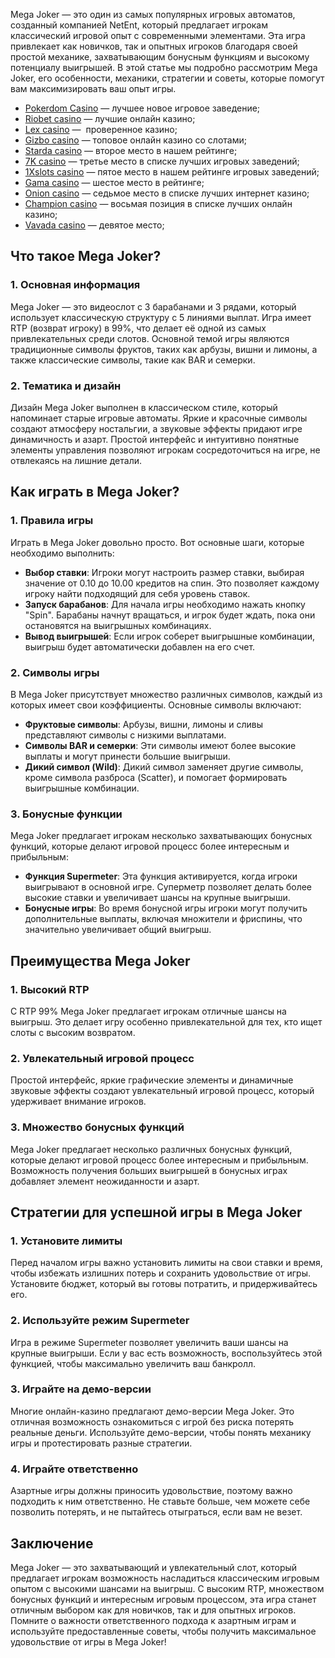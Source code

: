 Mega Joker — это один из самых популярных игровых автоматов, созданный компанией NetEnt, который предлагает игрокам классический игровой опыт с современными элементами. Эта игра привлекает как новичков, так и опытных игроков благодаря своей простой механике, захватывающим бонусным функциям и высокому потенциалу выигрышей. В этой статье мы подробно рассмотрим Mega Joker, его особенности, механики, стратегии и советы, которые помогут вам максимизировать ваш опыт игры.

* [Pokerdom Casino](https://brandplay.link/FwVc4f) — лучшее новое игровое заведение;
* [Riobet casino](https://brandplay.link/TnjsxFvH) — лучшие онлайн казино;
* [Lex casino](https://brandplay.link/VMqNXPFs) —  проверенное казино;
* [Gizbo casino](https://brandplay.link/rvzLrVLp) — топовое онлайн казино со слотами;
* [Starda casino](https://brandplay.link/HDcDrxLk) — второе место в нашем рейтинге;
* [7K casino](https://brandplay.link/dd46bNgD) — третье место в списке лучших игровых заведений;
* [1Xslots casino](https://brandplay.link/J2ZbqMPZ) — пятое место в нашем рейтинге игровых заведений;
* [Gama casino](https://brandplay.link/RD52jZbL) — шестое место в рейтинге;
* [Onion casino](https://brandplay.link/8LcS6Djb) — седьмое место в списке лучших интернет казино;
* [Champion casino](https://temon-gter.cfd/go/9n8?p56190p303844p3509t17502) — восьмая позиция в списке лучших онлайн казино;
* [Vavada casino](https://vavadapartner.pro/?promo=75590753-cc8b-4c4a-8d71-99b7a2293439-jud\&target=register) — девятое место;

## Что такое Mega Joker?

### 1. Основная информация

Mega Joker — это видеослот с 3 барабанами и 3 рядами, который использует классическую структуру с 5 линиями выплат. Игра имеет RTP (возврат игроку) в 99%, что делает её одной из самых привлекательных среди слотов. Основной темой игры являются традиционные символы фруктов, таких как арбузы, вишни и лимоны, а также классические символы, такие как BAR и семерки.

### 2. Тематика и дизайн

Дизайн Mega Joker выполнен в классическом стиле, который напоминает старые игровые автоматы. Яркие и красочные символы создают атмосферу ностальгии, а звуковые эффекты придают игре динамичность и азарт. Простой интерфейс и интуитивно понятные элементы управления позволяют игрокам сосредоточиться на игре, не отвлекаясь на лишние детали.

## Как играть в Mega Joker?

### 1. Правила игры

Играть в Mega Joker довольно просто. Вот основные шаги, которые необходимо выполнить:

* **Выбор ставки**: Игроки могут настроить размер ставки, выбирая значение от 0.10 до 10.00 кредитов на спин. Это позволяет каждому игроку найти подходящий для себя уровень ставок.
* **Запуск барабанов**: Для начала игры необходимо нажать кнопку "Spin". Барабаны начнут вращаться, и игрок будет ждать, пока они остановятся на выигрышных комбинациях.
* **Вывод выигрышей**: Если игрок соберет выигрышные комбинации, выигрыш будет автоматически добавлен на его счет.

### 2. Символы игры

В Mega Joker присутствует множество различных символов, каждый из которых имеет свои коэффициенты. Основные символы включают:

* **Фруктовые символы**: Арбузы, вишни, лимоны и сливы представляют символы с низкими выплатами.
* **Символы BAR и семерки**: Эти символы имеют более высокие выплаты и могут принести большие выигрыши.
* **Дикий символ (Wild)**: Дикий символ заменяет другие символы, кроме символа разброса (Scatter), и помогает формировать выигрышные комбинации.

### 3. Бонусные функции

Mega Joker предлагает игрокам несколько захватывающих бонусных функций, которые делают игровой процесс более интересным и прибыльным:

* **Функция Supermeter**: Эта функция активируется, когда игроки выигрывают в основной игре. Суперметр позволяет делать более высокие ставки и увеличивает шансы на крупные выигрыши.
* **Бонусные игры**: Во время бонусной игры игроки могут получить дополнительные выплаты, включая множители и фриспины, что значительно увеличивает общий выигрыш.

## Преимущества Mega Joker

### 1. Высокий RTP

С RTP 99% Mega Joker предлагает игрокам отличные шансы на выигрыш. Это делает игру особенно привлекательной для тех, кто ищет слоты с высоким возвратом.

### 2. Увлекательный игровой процесс

Простой интерфейс, яркие графические элементы и динамичные звуковые эффекты создают увлекательный игровой процесс, который удерживает внимание игроков.

### 3. Множество бонусных функций

Mega Joker предлагает несколько различных бонусных функций, которые делают игровой процесс более интересным и прибыльным. Возможность получения больших выигрышей в бонусных играх добавляет элемент неожиданности и азарт.

## Стратегии для успешной игры в Mega Joker

### 1. Установите лимиты

Перед началом игры важно установить лимиты на свои ставки и время, чтобы избежать излишних потерь и сохранить удовольствие от игры. Установите бюджет, который вы готовы потратить, и придерживайтесь его.

### 2. Используйте режим Supermeter

Игра в режиме Supermeter позволяет увеличить ваши шансы на крупные выигрыши. Если у вас есть возможность, воспользуйтесь этой функцией, чтобы максимально увеличить ваш банкролл.

### 3. Играйте на демо-версии

Многие онлайн-казино предлагают демо-версии Mega Joker. Это отличная возможность ознакомиться с игрой без риска потерять реальные деньги. Используйте демо-версии, чтобы понять механику игры и протестировать разные стратегии.

### 4. Играйте ответственно

Азартные игры должны приносить удовольствие, поэтому важно подходить к ним ответственно. Не ставьте больше, чем можете себе позволить потерять, и не пытайтесь отыграться, если вам не везет.

## Заключение

Mega Joker — это захватывающий и увлекательный слот, который предлагает игрокам возможность насладиться классическим игровым опытом с высокими шансами на выигрыш. С высоким RTP, множеством бонусных функций и интересным игровым процессом, эта игра станет отличным выбором как для новичков, так и для опытных игроков. Помните о важности ответственного подхода к азартным играм и используйте предоставленные советы, чтобы получить максимальное удовольствие от игры в Mega Joker!
